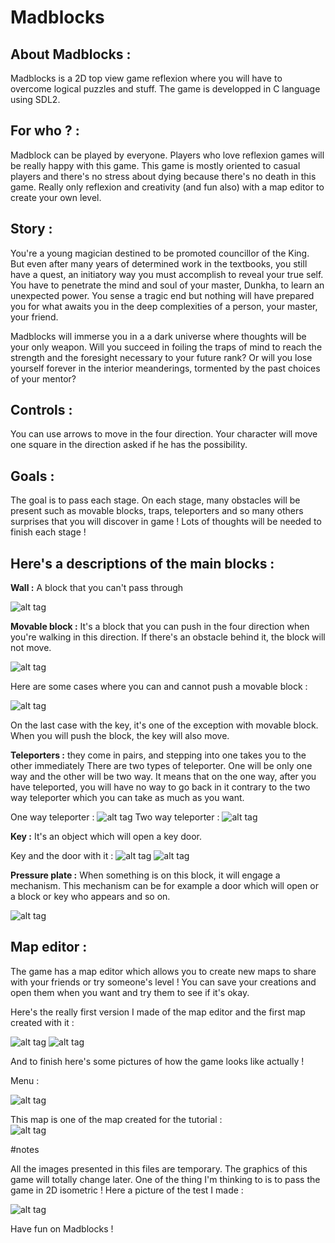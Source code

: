 # Madblocks

## About Madblocks :

Madblocks is a 2D top view game reflexion where you will have to overcome logical puzzles and stuff. 
The game is developped in C language using SDL2.

## For who ? :
Madblock can be played by everyone. Players who love reflexion games will be really happy with this game. This game is mostly oriented to casual players and there's no stress about dying because there's no death in this game. Really only reflexion and creativity (and fun also) with a map editor to create your own level. 

## Story : 

You're a young magician destined to be promoted councillor of the King. But even after many years of determined work in the textbooks, you still have a quest, an initiatory way you must accomplish to reveal your true self. You have to penetrate the mind and soul of your master, Dunkha, to learn an unexpected power. You sense a tragic end but nothing will have prepared you for what awaits you in the deep complexities of a person, your master, your friend.

Madblocks will immerse you in a a dark universe where thoughts will be your only weapon. Will you succeed in foiling the traps of mind to reach the strength and the foresight necessary to your future rank? Or will you lose yourself forever in the interior meanderings, tormented by the past choices of your mentor? 

## Controls :

You can use arrows to move in the four direction. Your character will move one square in the direction asked if he has the possibility.

## Goals :

The goal is to pass each stage. On each stage, many obstacles will be present such as movable blocks, traps, teleporters and so many others surprises that you will discover in game !  Lots of thoughts will be needed to finish each stage !

## Here's a descriptions of the main blocks :

**Wall :** A block that you can't pass through 

![alt tag](https://github.com/hamtaro75/madblocks/blob/master/Madblocks/img/Blocks/stone%20wall.gif)

**Movable block :** It's a block that you can push in the four direction when you're walking in this direction. If there's an obstacle behind it, the block will not move.

![alt tag](https://github.com/hamtaro75/madblocks/blob/master/Madblocks/img/Blocks/crate.gif)

Here are some cases where you can and cannot push a movable block :

![alt tag](https://github.com/hamtaro75/madblocks/blob/master/Madblocks/sample/exampleMoveBlocks.png)

On the last case with the key, it's one of the exception with movable block. When you will push the block, the key will also move.

**Teleporters :** they come in pairs, and stepping into one takes you to the other immediately
There are two types of teleporter. One will be only one way and the other will be two way. It means that on the one way, after you have teleported, you will have no way to go back in it contrary to the two way teleporter which you can take as much as you want.

One way teleporter : ![alt tag](https://github.com/hamtaro75/madblocks/blob/master/Madblocks/img/Blocks/portal%20one%20way.gif)
Two way teleporter : ![alt tag](https://github.com/hamtaro75/madblocks/blob/master/Madblocks/img/Blocks/portal%20double%20way.gif)

**Key :** It's an object which will open a key door.

Key and the door with it : ![alt tag](https://github.com/hamtaro75/madblocks/blob/master/Madblocks/img/Blocks/Key.gif) ![alt tag](https://github.com/hamtaro75/madblocks/blob/master/Madblocks/img/Blocks/door%20key%20closed.gif)


**Pressure plate :** When something is on this block, it will engage a mechanism. This mechanism can be for example a door which will open or a block or key who appears and so on.

![alt tag](https://github.com/hamtaro75/madblocks/blob/master/Madblocks/img/Blocks/pressure%20plate%20up.png)

## Map editor :

The game has a map editor which allows you to create new maps to share with your friends or try someone's level ! You can save your creations and open them when you want and try them to see if it's okay.

Here's the really first version I made of the map editor and the first map created with it :

![alt tag](https://github.com/hamtaro75/madblocks/blob/master/Madblocks/sample/editor.png)
![alt tag](https://github.com/hamtaro75/madblocks/blob/master/Madblocks/sample/firstLevelGenerated.png)

And to finish here's some pictures of how the game looks like actually !

Menu : 

![alt tag](https://github.com/hamtaro75/madblocks/blob/master/Madblocks/sample/menu.png)

This map is one of the map created for the tutorial :  
![alt tag](https://github.com/hamtaro75/madblocks/blob/master/Madblocks/sample/lvl1.png)


#notes

All the images presented in this files are temporary. The graphics of this game will totally change later.
One of the thing I'm thinking to is to pass the game in 2D isometric !
Here a picture of the test I made : 

![alt tag](https://github.com/hamtaro75/madblocks/blob/master/Madblocks/sample/test2DIso.png)




Have fun on Madblocks !
